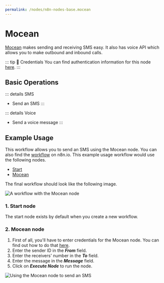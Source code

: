 ```yaml
---
permalink: /nodes/n8n-nodes-base.mocean
---
```


# Mocean

[Mocean](https://www.moceanapi.com/) makes sending and receiving SMS easy. It also has voice API which allows you to make outbound and inbound calls.

::: tip 🔑 Credentials
You can find authentication information for this node [here](../../../credentials/Mocean/README.md).
:::

## Basic Operations

::: details SMS
- Send an SMS
:::

::: details Voice
- Send a voice message
:::


## Example Usage

This workflow allows you to send an SMS using the Mocean node. You can also find the [workflow](https://n8n.io/workflows/667) on n8n.io. This example usage workflow would use the following nodes.
- [Start](../../core-nodes/Start/README.md)
- [Mocean]()

The final workflow should look like the following image.

![A workflow with the Mocean node](./workflow.png)

### 1. Start node

The start node exists by default when you create a new workflow.


### 2. Mocean node

1. First of all, you'll have to enter credentials for the Mocean node. You can find out how to do that [here](../../../credentials/Mocean/README.md).
2. Enter the sender ID in the ***From*** field.
3. Enter the receivers' number in the ***To*** field.
4. Enter the message in the ***Message*** field.
5. Click on ***Execute Node*** to run the node.

![Using the Mocean node to send an SMS](./Mocean_node.png)
